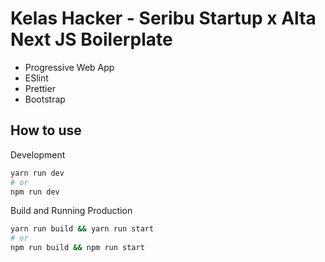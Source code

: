 # Kelas Hacker - Seribu Startup x Alta Next JS Boilerplate

- Progressive Web App
- ESlint
- Prettier
- Bootstrap

## How to use

Development

```bash
yarn run dev
# or
npm run dev
```

Build and Running Production

```bash
yarn run build && yarn run start
# or
npm run build && npm run start
```

